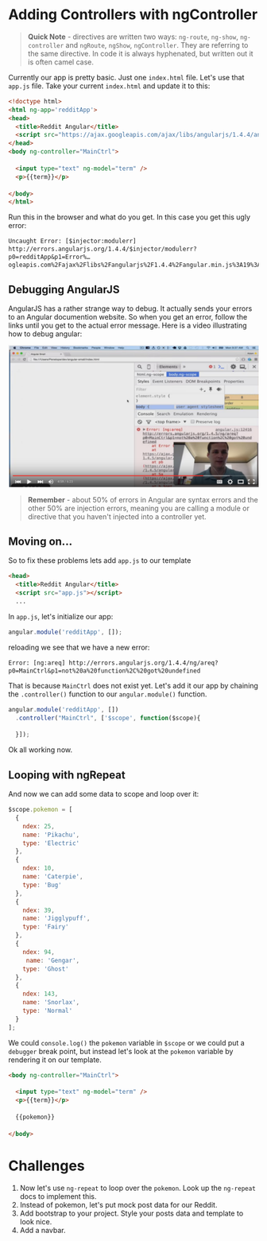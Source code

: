 # Adding Controllers with ngController

> **Quick Note** - directives are written two ways: `ng-route`, `ng-show`, `ng-controller` and `ngRoute`, `ngShow`, `ngController`. They are referring to the same directive. In code it is always hyphenated, but written out it is often camel case.

Currently our app is pretty basic. Just one `index.html` file. Let's use that `app.js` file. Take your current `index.html` and update it to this:

```html
<!doctype html>
<html ng-app='redditApp'>
<head>
  <title>Reddit Angular</title>
  <script src="https://ajax.googleapis.com/ajax/libs/angularjs/1.4.4/angular.min.js"></script>
</head>
<body ng-controller="MainCtrl">

  <input type="text" ng-model="term" />
  <p>{{term}}</p>

</body>
</html>
```

Run this in the browser and what do you get. In this case you get this ugly error:

```
Uncaught Error: [$injector:modulerr] http://errors.angularjs.org/1.4.4/$injector/modulerr?p0=redditApp&p1=Error%…ogleapis.com%2Fajax%2Flibs%2Fangularjs%2F1.4.4%2Fangular.min.js%3A19%3A381)
```

## Debugging AngularJS

AngularJS has a rather strange way to debug. It actually sends your errors to an Angular documention website. So when you get an error, follow the links until you get to the actual error message. Here is a video illustrating how to debug angular:

[![screencast](../images/video.png)](https://youtu.be/P0PzejNU6Os?t=4m24s)

> **Remember** - about 50% of errors in Angular are syntax errors and the other 50% are injection errors, meaning you are calling a module or directive that you haven't injected into a controller yet.

## Moving on...

So to fix these problems lets add `app.js` to our template

```html
<head>
  <title>Reddit Angular</title>
  <script src="app.js"></script>
  ...
```

In `app.js`, let's initialize our app:

```js
angular.module('redditApp', []);
```

reloading we see that we have a new error:

```
Error: [ng:areq] http://errors.angularjs.org/1.4.4/ng/areq?p0=MainCtrl&p1=not%20a%20function%2C%20got%20undefined
```

That is because `MainCtrl` does not exist yet. Let's add it our app by chaining the `.controller()` function to our `angular.module()` function.

```js
angular.module('redditApp', [])
  .controller("MainCtrl", ['$scope', function($scope){

  }]);
```

Ok all working now.

## Looping with ngRepeat

And now we can add some data to scope and loop over it:

```js
$scope.pokemon = [
  {
    ndex: 25,
    name: 'Pikachu',
    type: 'Electric'
  },
  {
    ndex: 10,
    name: 'Caterpie',
    type: 'Bug'
  },
  {
    ndex: 39,
    name: 'Jigglypuff',
    type: 'Fairy'
  },
  {
    ndex: 94,
     name: 'Gengar',
    type: 'Ghost'
  },
  {
    ndex: 143,
    name: 'Snorlax',
    type: 'Normal'
  }
];
```

We could `console.log()` the `pokemon` variable in `$scope` or we could put a `debugger` break point, but instead let's look at the `pokemon` variable by rendering it on our template.

```html
<body ng-controller="MainCtrl">

  <input type="text" ng-model="term" />
  <p>{{term}}</p>

  {{pokemon}}

</body>
```

# Challenges

1. Now let's use `ng-repeat` to loop over the `pokemon`. Look up the `ng-repeat` docs to implement this.
1. Instead of pokemon, let's put mock post data for our Reddit.
1. Add bootstrap to your project. Style your posts data and template to look nice.
1. Add a navbar.

